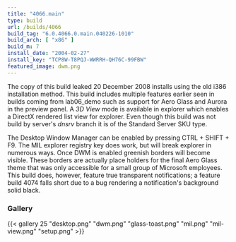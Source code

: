 ```yaml
---
title: "4066.main"
type: build
url: /builds/4066
build_tag: "6.0.4066.0.main.040226-1010"
build_arch: [ "x86" ]
build_m: 7
install_date: "2004-02-27"
install_key: "TCP8W-T8PQJ-WWRRH-QH76C-99FBW"
featured_image: dwm.png
---
```


The copy of this build leaked 20 December 2008 installs using the old i386 installation method. This build includes multiple features earlier seen in builds coming from lab06_demo such as support for Aero Glass and Aurora in the preview panel. A _3D View_ mode is available in explorer which enables a DirectX rendered list view for explorer. Even though this build was not build by server's  _dnsrv_ branch it is of the Standard Server SKU type.

The Desktop Window Manager can be enabled by pressing CTRL + SHIFT + F9. The MIL explorer registry key does work, but will break explorer in numerous ways. Once DWM is enabled greenish borders will become visible. These borders are actually place holders for the final Aero Glass theme that was only accessible for a small group of Microsoft employees. This build does, however, feature true transparent notifications; a feature build 4074 falls short due to a bug rendering a notification's background solid black.

### Gallery

{{< gallery 25 "desktop.png" "dwm.png" "glass-toast.png" "mil.png" "mil-view.png" "setup.png" >}}